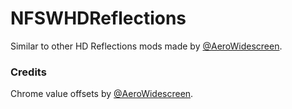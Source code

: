 # NFSWHDReflections

Similar to other HD Reflections mods made by [@AeroWidescreen](https://github.com/AeroWidescreen).

### Credits
Chrome value offsets by [@AeroWidescreen](https://github.com/AeroWidescreen).
